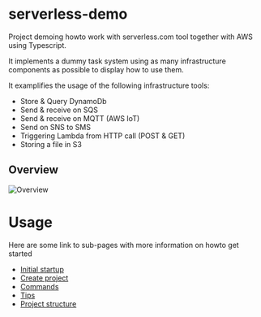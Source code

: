 # serverless-demo
Project demoing howto work with serverless.com tool together with AWS using Typescript.

It implements a dummy task system using as many infrastructure components as possible to display how to use them.

It examplifies the usage of the following infrastructure tools:
* Store & Query DynamoDb
* Send & receive on SQS
* Send & receive on MQTT (AWS IoT)
* Send on SNS to SMS
* Triggering Lambda from HTTP call (POST & GET)
* Storing a file in S3

## Overview
![Overview](http://www.plantuml.com/plantuml/png/bLHDJzj04BtdLqnpQ5C9v0CtL252Kj58XHOvgEUDFJ4hxDcmEqw4glxtxaxMOJ5nKNF0pBptvcFtsPUEbUMsgKVWVnyq5NLR8dnHErVhLJRzbSzCqnYw60dX4znJuHD83Fo0i3PrRNQQAgWr8R21mg9Y1AURJQtN6alOQjmDLiyFFEbmX7IDX5RLsRr3wowESsxCIjUOJNykhXNZJZqFy78iMglvUL4YiNzEgPoPC82Y0hEPgKYp6T06OikOVLVDgbG3fBbYjL8Ei_apgSRChmPu2sAqXFnZlNpGLBbiOPOpOt60Fjtu6Gl5sb1GLbR-pVAx_3y5jqE2d8rL5MPo7nYZ7ErM5vYVnRlPgEBHfs6yLEuH8Zg6tm6Ktyi5JFO-2CJfHf_0U2OnYDBJneUK0mNii-FFXpBx8qvAV5DKrcWF6X70mpuRIZas5frOKg2Fu91A1vg1ZQGj5gYtQ0D9KvLqwwvg4fJprKbShxlASKmuKCxfYh0C9Lk7rjSujdc5BFpztjV8866tzTizEq7SCefOH777AEmh0oTdnQtxkaNYMA3Rm0a26A1UeQvEjDr46mvF3zxSBPS9wK_lvcyDwtLqLiy1wM2Kq7Aa4ktBR266jCxGajxU4_VaxbfiyQJNkgaiF0MWjr1-wpNabcQZYwvNVfE39FeDZfjzuiwksk8HsRFbM64VlZqL-IHDsl3NOn85KgFhMXjoODOWODTJ0ZWzlO1NRuTWhpAHqxD_ZnUpmjrRzn-4UC7d82SIwC75yl7fpvRuLv0aVeMdKwMvtao2n_QIFsxQSqWzssvAnHYa0_IampdS2rl2zoJHJzr1f3wLIGy4OG_QMAY3g6Wx5yPEoWKVlgShpOw2DZhGQzbOZA_m2ZLLu91uDBhqkhQf_m80)

# Usage
Here are some link to sub-pages with more information on howto get started

* [Initial startup](./docs/startup.md)
* [Create project](./docs/create-prj.md)
* [Commands](./docs/commands.md)
* [Tips](./docs/tips.md)
* [Project structure](./docs/prj-structure.md)

